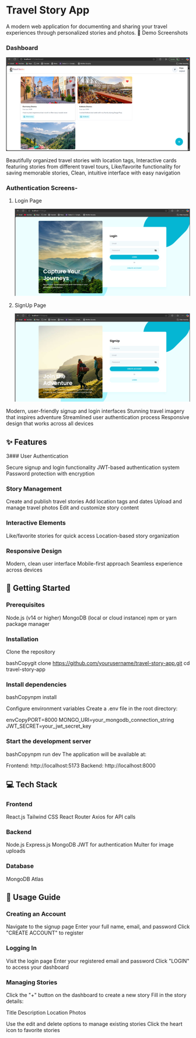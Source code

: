 # **Travel Story App**


A modern web application for documenting and sharing your travel experiences through personalized stories and photos.
📱 Demo Screenshots

### Dashboard

![Alt Text](https://raw.githubusercontent.com/Piku6499/Travel_Story_App/main/priya_dashboard.png)


Beautifully organized travel stories with location tags,
Interactive cards featuring stories from different travel tours,
Like/favorite functionality for saving memorable stories,
Clean, intuitive interface with easy navigation

### Authentication Screens-
1. Login Page
   
    ![Alt Text](https://raw.githubusercontent.com/Piku6499/Travel_Story_App/main/login.png)
2. SignUp Page
   
   ![Alt Text](https://raw.githubusercontent.com/Piku6499/Travel_Story_App/main/Signup.png)

Modern, user-friendly signup and login interfaces
Stunning travel imagery that inspires adventure
Streamlined user authentication process
Responsive design that works across all devices

## ✨ Features

3### User Authentication

Secure signup and login functionality
JWT-based authentication system
Password protection with encryption


### Story Management

Create and publish travel stories
Add location tags and dates
Upload and manage travel photos
Edit and customize story content


### Interactive Elements

Like/favorite stories for quick access
Location-based story organization


### Responsive Design

Modern, clean user interface
Mobile-first approach
Seamless experience across devices



## 🚀 Getting Started
### Prerequisites

Node.js (v14 or higher)
MongoDB (local or cloud instance)
npm or yarn package manager

### Installation

Clone the repository

bashCopygit clone https://github.com/yourusername/travel-story-app.git
cd travel-story-app

### Install dependencies

bashCopynpm install

Configure environment variables
Create a .env file in the root directory:

envCopyPORT=8000
MONGO_URI=your_mongodb_connection_string
JWT_SECRET=your_jwt_secret_key

### Start the development server

bashCopynpm run dev
The application will be available at:

Frontend: http://localhost:5173
Backend: http://localhost:8000

## 💻 Tech Stack
### Frontend

React.js
Tailwind CSS
React Router
Axios for API calls

### Backend

Node.js
Express.js
MongoDB
JWT for authentication
Multer for image uploads

### Database

MongoDB Atlas

## 📝 Usage Guide
### Creating an Account

Navigate to the signup page
Enter your full name, email, and password
Click "CREATE ACCOUNT" to register

### Logging In

Visit the login page
Enter your registered email and password
Click "LOGIN" to access your dashboard

### Managing Stories

Click the "+" button on the dashboard to create a new story
Fill in the story details:

Title
Description
Location
Photos


Use the edit and delete options to manage existing stories
Click the heart icon to favorite stories
